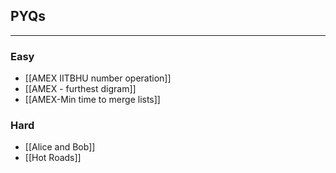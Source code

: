 ## PYQs
---
### Easy
- [[AMEX IITBHU number operation]]
- [[AMEX - furthest digram]]
- [[AMEX-Min time to merge lists]]

### Hard
- [[Alice and Bob]]
- [[Hot Roads]]

